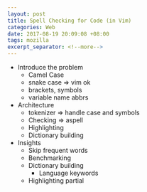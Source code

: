 ```yaml
---
layout: post
title: Spell Checking for Code (in Vim)
categories: Web
date: 2017-08-19 20:09:08 +08:00
tags: mozilla
excerpt_separator: <!--more-->
---
```

* Introduce the problem
  * Camel Case
  * snake case => vim ok
  * brackets, symbols
  * variable name abbrs
* Architecture
  * tokenizer => handle case and symbols
  * Checking => aspell
  * Highlighting
  * Dictionary building
* Insights
  * Skip frequent words
  * Benchmarking
  * Dictionary building
    * Language keywords
  * Highlighting partial

<!--more-->
